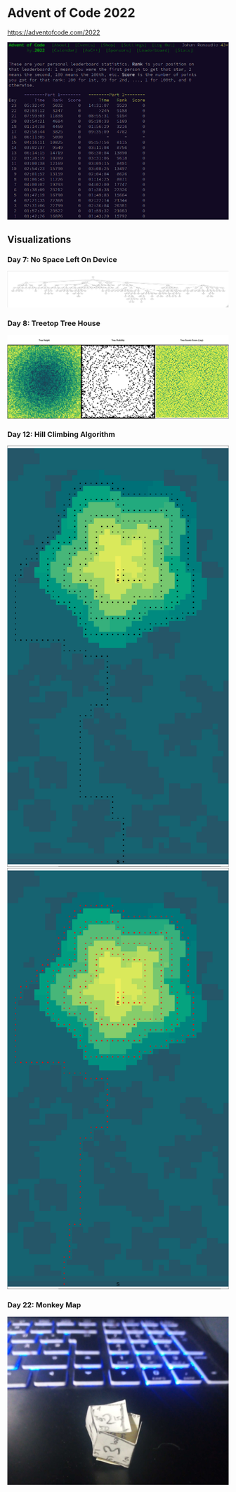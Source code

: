 # Advent of Code 2022

https://adventofcode.com/2022

![](screenshot_2022.png)

## Visualizations

### Day 7: No Space Left On Device
![](visualizations/plot_day07.png)

### Day 8: Treetop Tree House
![](visualizations/plot_day08.png)

### Day 12: Hill Climbing Algorithm
![](visualizations/plot_day12a.png)![](visualizations/plot_day12b.png)

### Day 22: Monkey Map
![](cube_day22.png)